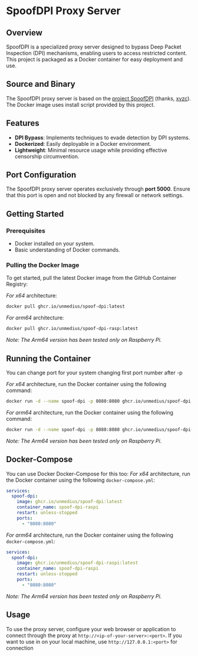 # SpoofDPI Proxy Server
## Overview
SpoofDPI is a specialized proxy server designed to bypass Deep Packet Inspection (DPI) mechanisms, enabling users to access restricted content. This project is packaged as a Docker container for easy deployment and use.
## Source and Binary
The SpoofDPI proxy server is based on the [project SpoofDPI](https://github.com/xvzc/SpoofDPI) (thanks, [xvzc](https://github.com/xvzc)). The Docker image uses install script provided by this project.
## Features
- **DPI Bypass**: Implements techniques to evade detection by DPI systems.
- **Dockerized**: Easily deployable in a Docker environment.
- **Lightweight**: Minimal resource usage while providing effective censorship circumvention.

## Port Configuration

The SpoofDPI proxy server operates exclusively through **port 5000**. Ensure that this port is open and not blocked by any firewall or network settings.

## Getting Started

### Prerequisites

- Docker installed on your system.
- Basic understanding of Docker commands.

### Pulling the Docker Image

To get started, pull the latest Docker image from the GitHub Container Registry:

*For x64* architecture:
```bash
docker pull ghcr.io/unmedius/spoof-dpi:latest
```
*For arm64* architecture:
```bash
docker pull ghcr.io/unmedius/spoof-dpi-rasp:latest
```
*Note: The Arm64 version has been tested only on Raspberry Pi.*

## Running the Container

You can change port for your system changing first port number after -p 

*For x64* architecture, run the Docker container using the following command:
```bash
docker run -d --name spoof-dpi -p 8080:8080 ghcr.io/unmedius/spoof-dpi:latest
```
*For arm64* architecture, run the Docker container using the following command:
```bash
docker run -d --name spoof-dpi -p 8080:8080 ghcr.io/unmedius/spoof-dpi-rasp:latest
```
*Note: The Arm64 version has been tested only on Raspberry Pi.*

## Docker-Compose
You can use Docker Docker-Compose for this too:
*For x64* architecture, run the Docker container using the following `docker-compose.yml`:
```yml
services:
  spoof-dpi:
    image: ghcr.io/unmedius/spoof-dpi:latest
    container_name: spoof-dpi-raspi
    restart: unless-stopped
    ports:
      - "8080:8080"
```
*For arm64* architecture, run the Docker container using the following `docker-compose.yml`:
```yml
services:
  spoof-dpi:
    image: ghcr.io/unmedius/spoof-dpi-raspi:latest
    container_name: spoof-dpi-raspi
    restart: unless-stopped
    ports:
      - "8080:8080"
```
*Note: The Arm64 version has been tested only on Raspberry Pi.*
## Usage
To use the proxy server, configure your web browser or application to connect through the proxy at `http://<ip-of-your-server>:<port>`.
If you want to use in on your local machine, use `http://127.0.0.1:<port>` for connection

